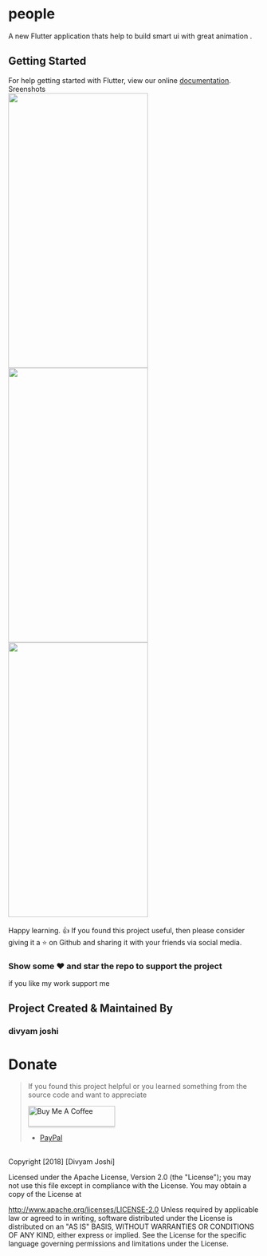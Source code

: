 # people

A new Flutter application thats help to build smart ui with great animation .

## Getting Started

For help getting started with Flutter, view our online
[documentation](https://flutter.io/).
<br>
Sreenshots<br>
<img src="https://user-images.githubusercontent.com/24698014/46013045-a2bc5f80-c0e8-11e8-800e-64258b915423.gif" width="280" height="550">
<img src="https://user-images.githubusercontent.com/24698014/46005830-c75a0c80-c0d3-11e8-82c8-a851f4483aa0.png" width="280" height="550">
<img src="https://user-images.githubusercontent.com/24698014/46005839-ccb75700-c0d3-11e8-8452-80a631bdac8d.png" width="280" height="550">
<br>
<br>
Happy learning. :+1:
If you found this project useful, then please consider giving it a :star: on Github and sharing it with your friends via social media.
### Show some :heart: and star the repo to support the project
if you like my work support me 
## Project Created & Maintained By

### divyam joshi
# Donate

> If you found this project helpful or you learned something from the source code and want to appreciate
> 
> <a href="https://www.buymeacoffee.com/dvmjoshi" target="_blank"><img src="https://www.buymeacoffee.com/assets/img/custom_images/orange_img.png" alt="Buy Me A Coffee" style="height: 41px !important;width: 174px !important;box-shadow: 0px 3px 2px 0px rgba(190, 190, 190, 0.5) !important;-webkit-box-shadow: 0px 3px 2px 0px rgba(190, 190, 190, 0.5) !important;" ></a>
> - [PayPal](https://paypal.me/divyamjoshi)
<br>
Copyright [2018] [Divyam Joshi]

Licensed under the Apache License, Version 2.0 (the "License"); you may not use this file except in compliance with the License. You may obtain a copy of the License at

http://www.apache.org/licenses/LICENSE-2.0
Unless required by applicable law or agreed to in writing, software distributed under the License is distributed on an "AS IS" BASIS, WITHOUT WARRANTIES OR CONDITIONS OF ANY KIND, either express or implied. See the License for the specific language governing permissions and limitations under the License.
